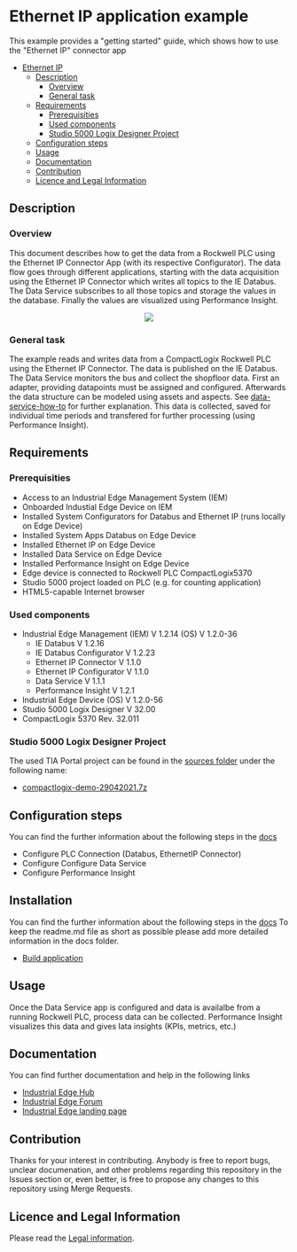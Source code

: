 # Ethernet IP application example

This example provides a "getting started" guide, which shows how to use the "Ethernet IP" connector app
- [Ethernet IP](#ethernet-ip)
  - [Description](#description)
    - [Overview](#overview)
    - [General task](#general-task)
  - [Requirements](#requirements)
    - [Prerequisities](#prerequisities)
    - [Used components](#used-components)
    - [Studio 5000 Logix Designer Project](#studio-5000-logix-designer-project)
  - [Configuration steps](#configuration-steps)
  - [Usage](#usage)
  - [Documentation](#documentation)
  - [Contribution](#contribution)
  - [Licence and Legal Information](#licence-and-legal-information)

## Description

### Overview

This document describes how to get the data from a Rockwell PLC using the Ethernet IP Connector App (with its respective Configurator). The data flow goes through different applications, starting with the data acquisition
using the Ethernet IP Connector which writes all topics to the IE Databus. The Data Service subscribes to all those topics and storage the values in the database. Finally the values are visualized using Performance Insight.

<p align="center"><kbd><img src="docs/graphics/Overview.PNG" /></kbd></p>

### General task

The example reads and writes data from a CompactLogix Rockwell PLC using the Ethernet IP Connector.
The data is published on the IE Databus. The Data Service monitors the bus and collect the shopfloor data.
First an adapter, providing datapoints must be assigned and configured.
Afterwards the data structure can be modeled using assets and aspects. See [data-service-how-to](https://github.com/industrial-edge/data-service-configure-s7-adapter-to-collect-data) for further explanation.
This data is collected, saved for individual time periods and transfered for further processing (using Performance Insight).

## Requirements

###  Prerequisities

- Access to an Industrial Edge Management System (IEM)
- Onboarded Industial Edge Device on IEM
- Installed System Configurators for Databus and Ethernet IP (runs locally on Edge Device)
- Installed System Apps Databus on Edge Device
- Installed Ethernet IP on Edge Device
- Installed Data Service on Edge Device
- Installed Performance Insight on Edge Device
- Edge device is connected to Rockwell PLC CompactLogix5370
- Studio 5000 project loaded on PLC (e.g. for counting application)
- HTML5-capable Internet browser

### Used components

- Industrial Edge Management (IEM) V 1.2.14 (OS) V 1.2.0-36
  - IE Databus V 1.2.16
  - IE Databus Configurator V 1.2.23
  - Ethernet IP Connector V 1.1.0
  - Ethernet IP Configurator V 1.1.0
  - Data Service V 1.1.1
  - Performance Insight V 1.2.1
- Industrial Edge Device (OS) V 1.2.0-56
- Studio 5000 Logix Designer V 32.00
- CompactLogix 5370 Rev. 32.011

### Studio 5000 Logix Designer Project

The used TIA Portal project can be found in the [sources folder](./src) under the following name:

- [compactlogix-demo-29042021.7z](src/compactlogix-demo-29042021.7z)

## Configuration steps

You can find the further information about the following steps in the [docs](docs/Installation.md)
- Configure PLC Connection (Databus, EthernetIP Connector)
- Configure Configure Data Service
- Configure Performance Insight

## Installation

You can find the further information about the following steps in the [docs](./docs)
To keep the readme.md file as short as possible please add more detailed information in the docs folder.

- [Build application](docs/Installation.md#build-application)

## Usage

Once the Data Service app is configured and data is availalbe from a running Rockwell PLC, process data can be collected.
Performance Insight visualizes this data and gives Iata insights (KPIs, metrics, etc.) 

## Documentation

You can find further documentation and help in the following links
  - [Industrial Edge Hub](https://iehub.eu1.edge.siemens.cloud/#/documentation)
  - [Industrial Edge Forum](https://www.siemens.com/industrial-edge-forum)
  - [Industrial Edge landing page](https://new.siemens.com/global/en/products/automation/topic-areas/industrial-edge/simatic-edge.html)
  
## Contribution

Thanks for your interest in contributing. Anybody is free to report bugs, unclear documenation, and other problems regarding this repository in the Issues section or, even better, is free to propose any changes to this repository using Merge Requests.

## Licence and Legal Information

Please read the [Legal information](LICENSE.md).
